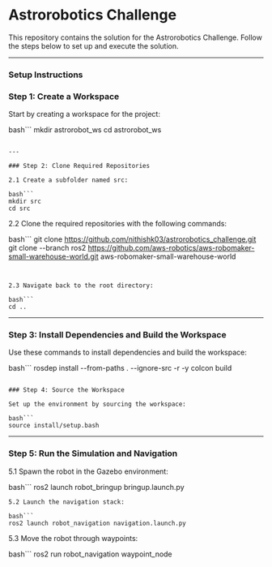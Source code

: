  # Astrorobotics Challenge

This repository contains the solution for the Astrorobotics Challenge. Follow the steps below to set up and execute the solution.


---


### Setup Instructions



### Step 1: Create a Workspace

Start by creating a workspace for the project:

bash```
mkdir astrorobot_ws
cd astrorobot_ws
```

---

### Step 2: Clone Required Repositories

2.1 Create a subfolder named src:

bash```
mkdir src
cd src
```



2.2 Clone the required repositories with the following commands:

bash```
git clone https://github.com/nithishk03/astrorobotics_challenge.git
git clone --branch ros2 https://github.com/aws-robotics/aws-robomaker-small-warehouse-world.git aws-robomaker-small-warehouse-world
```


2.3 Navigate back to the root directory:

bash```
cd ..
```

---

### Step 3: Install Dependencies and Build the Workspace

Use these commands to install dependencies and build the workspace:

bash```
rosdep install --from-paths . --ignore-src -r -y
colcon build
```

### Step 4: Source the Workspace

Set up the environment by sourcing the workspace:

bash```
source install/setup.bash
```
---

### Step 5: Run the Simulation and Navigation

5.1 Spawn the robot in the Gazebo environment:

bash```
ros2 launch robot_bringup bringup.launch.py
```
5.2 Launch the navigation stack:

bash```
ros2 launch robot_navigation navigation.launch.py
```
5.3 Move the robot through waypoints:

bash```
ros2 run robot_navigation waypoint_node
